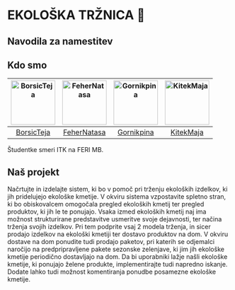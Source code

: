 # EKOLOŠKA TRŽNICA :seedling:

## Navodila za namestitev


## Kdo smo 
[<img alt="BorsicTeja" src="https://avatars1.githubusercontent.com/u/33715799?s=460&v=4" width="100">](https://github.com/BorsicTeja) |[<img alt="FeherNatasa" src="https://avatars3.githubusercontent.com/u/33715929?s=460&v=4" width="100">](https://github.com/FeherNatasa) |[<img alt="Gornikpina" src="https://avatars2.githubusercontent.com/u/33715956?s=460&v=4" width="100">](https://github.com/Gornikpina) |[<img alt="KitekMaja" src="https://avatars2.githubusercontent.com/u/33865439?s=460&v=4" width="100">](https://github.com/KitekMaja) |
:---: |:---: |:---: |:---: |
[BorsicTeja](https://github.com/BorsicTeja) |[FeherNatasa](https://github.com/FeherNatasa) |[Gornikpina](https://github.com/Gornikpina) |[KitekMaja](https://github.com/KitekMaja) |

Študentke smeri ITK na FERI MB. 

## Naš projekt 
Načrtujte in izdelajte sistem, ki bo v pomoč pri trženju ekoloških izdelkov, ki jih pridelujejo ekološke
kmetije.
V okviru sistema vzpostavite spletno stran, ki bo obiskovalcem omogočala pregled ekoloških kmetij ter
pregled produktov, ki jih le te ponujajo.
Vsaka izmed ekoloških kmetij naj ima možnost strukturirane predstavitve usmeritve svoje dejavnosti,
ter načina trženja svojih izdelkov. Pri tem podprite vsaj 2 modela trženja, in sicer prodajo izdelkov na
ekološki kmetiji ter dostavo produktov na dom. V okviru dostave na dom ponudite tudi prodajo
paketov, pri katerih se odjemalci naročijo na predpripravljene pakete sezonske zelenjave, ki jim jih
ekološke kmetije periodično dostavljajo na dom.
Da bi uporabniki lažje našli ekološke kmetije, ki ponujajo želene produkte, implementirajte tudi
napredno iskanje. Dodate lahko tudi možnost komentiranja ponudbe posamezne ekološke kmetije.

